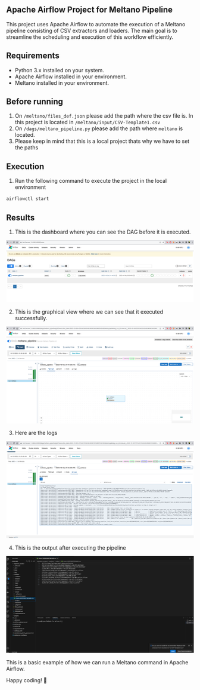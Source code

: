 ## Apache Airflow Project for Meltano Pipeline

This project uses Apache Airflow to automate the execution of a Meltano pipeline consisting of CSV extractors and loaders. The main goal is to streamline the scheduling and execution of this workflow efficiently.

## Requirements

- Python 3.x installed on your system.
- Apache Airflow installed in your environment.
- Meltano installed in your environment.

## Before running 

1. On `/meltano/files_def.json` please add the path where the csv file is. In this project is located in `/meltano/input/CSV-Template1.csv`
2. On `/dags/meltano_pipeline.py` please add the path where `meltano` is located.
3. Please keep in mind that this is a local project thats why we have to set the paths

## Execution

1. Run the following command to execute the project in the local environment

```bash
airflowctl start 
```

## Results

1. This is the dashboard where you can see the DAG before it is executed.

![Screenshot (160)](https://github.com/Bryancampos20/AirFlow-Meltano/blob/main/results/dashboard.png)

2. This is the graphical view where we can see that it executed successfully.

![Screenshot (160)](https://github.com/Bryancampos20/AirFlow-Meltano/blob/main/results/graph.png)

3. Here are the logs

![Screenshot (160)](https://github.com/Bryancampos20/AirFlow-Meltano/blob/main/results/logs.png)

4. This is the output after executing the pipeline

![Screenshot (160)](https://github.com/Bryancampos20/AirFlow-Meltano/blob/main/results/csv.png)

This is a basic example of how we can run a Meltano command in Apache Airflow.

Happy coding! 🚀
